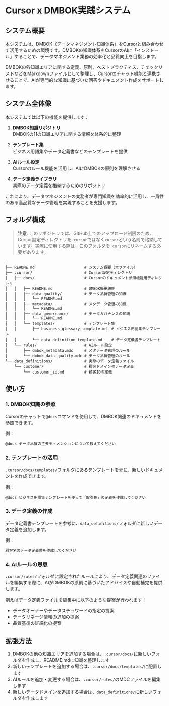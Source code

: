 # Cursor x DMBOK実践システム

## システム概要

本システムは、DMBOK（データマネジメント知識体系）をCursorと組み合わせて活用するための環境です。DMBOKの知識体系をCursorのAIに「インストール」することで、データマネジメント業務の効率化と品質向上を目指します。

DMBOKの各知識エリアに関する定義、原則、ベストプラクティス、チェックリストなどをMarkdownファイルとして整理し、Cursorのチャット機能と連携させることで、AIが専門的な知識に基づいた回答やドキュメント作成をサポートします。

## システム全体像

本システムでは以下の機能を提供します：

1. **DMBOK知識リポジトリ**  
   DMBOKの11の知識エリアに関する情報を体系的に整理

2. **テンプレート集**  
   ビジネス用語集やデータ定義書などのテンプレートを提供

3. **AIルール設定**  
   Cursorのルール機能を活用し、AIにDMBOKの原則を理解させる

4. **データ定義ライブラリ**  
   実際のデータ定義を格納するためのリポジトリ

これにより、データマネジメントの実務者が専門知識を効率的に活用し、一貫性のある高品質なデータ管理を実現することを支援します。

## フォルダ構成

> **注意**: このリポジトリでは、GitHub上でのアップロード制限のため、Cursor設定ディレクトリを`.cursor`ではなく`cursor`という名前で格納しています。実際に使用する際は、このフォルダを`.cursor`にリネームする必要があります。

```
.
├── README.md                      # システム概要（本ファイル）
├── .cursor/                       # Cursor設定ディレクトリ
│   ├── docs/                      # Cursorのドキュメント参照機能用ディレクトリ
│   │   ├── README.md              # DMBOK概要説明
│   │   ├── data_quality/          # データ品質管理の知識
│   │   │   └── README.md
│   │   ├── metadata/              # メタデータ管理の知識
│   │   │   └── README.md
│   │   ├── data_governance/       # データガバナンスの知識
│   │   │   └── README.md
│   │   └── templates/             # テンプレート集
│   │       ├── business_glossary_template.md  # ビジネス用語集テンプレート
│   │       └── data_definition_template.md    # データ定義書テンプレート
│   └── rules/                     # AIルール設定
│       ├── dmbok_metadata.mdc     # メタデータ管理のルール
│       └── dmbok_data_quality.mdc # データ品質管理のルール
└── data_definitions/              # 実際のデータ定義ファイル
    └── customer/                  # 顧客ドメインのデータ定義
        └── customer_id.md         # 顧客IDの定義
```

## 使い方

### 1. DMBOK知識の参照

Cursorのチャットで`@docs`コマンドを使用して、DMBOK関連のドキュメントを参照できます。

例：
```
@docs データ品質の主要ディメンションについて教えてください
```

### 2. テンプレートの活用

`.cursor/docs/templates/`フォルダにあるテンプレートを元に、新しいドキュメントを作成できます。

例：
```
@docs ビジネス用語集テンプレートを使って「取引先」の定義を作成してください
```

### 3. データ定義の作成

データ定義書テンプレートを参考に、`data_definitions/`フォルダに新しいデータ定義を追加します。

例：
```
顧客名のデータ定義書を作成してください
```

### 4. AIルールの恩恵

`.cursor/rules/`フォルダに設定されたルールにより、データ定義関連のファイルを編集する際に、AIがDMBOKの原則に基づいたアドバイスや自動補完を提供します。

例えばデータ定義ファイルを編集中に以下のような提案が行われます：
- データオーナーやデータスチュワードの指定の提案
- データリネージ情報の追加の提案
- 品質基準の詳細化の提案

## 拡張方法

1. DMBOKの他の知識エリアを追加する場合は、`.cursor/docs/`に新しいフォルダを作成し、README.mdに知識を整理します
2. 新しいテンプレートを追加する場合は、`.cursor/docs/templates/`に配置します
3. AIルールを追加・変更する場合は、`.cursor/rules/`のMDCファイルを編集します
4. 新しいデータドメインを追加する場合は、`data_definitions/`に新しいフォルダを作成します 